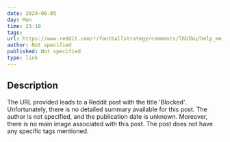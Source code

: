 ```yaml
---
date: 2024-08-05
day: Mon
time: 23:10
tags:
url: https://www.reddit.com/r/footballstrategy/comments/lhb3ku/help_me_conceptually_understand_inside_zone/
author: Not specified
published: Not specified
type: link
---
```




## Description
The URL provided leads to a Reddit post with the title 'Blocked'. Unfortunately, there is no detailed summary available for this post. The author is not specified, and the publication date is unknown. Moreover, there is no main image associated with this post. The post does not have any specific tags mentioned.